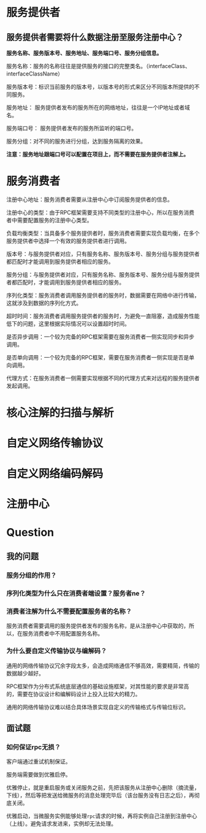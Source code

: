 # 服务提供者

## 服务提供者需要将什么数据注册至服务注册中心？

**服务名称、服务版本号、服务地址、服务端口号、服务分组信息。**

服务名称：服务的名称往往是提供服务的接口的完整类名。（interfaceClass、interfaceClassName）

服务版本号：标识当前服务的版本号，以版本号的形式来区分不同版本所提供的不同服务。

服务地址： 服务提供者发布的服务所在的网络地址，往往是一个IP地址或者域名。

服务端口号： 服务提供者发布的服务所监听的端口号。

服务分组：对不同的服务进行分组，达到服务隔离的效果。

**注意：服务地址跟端口号可以配置在项目上，而不需要在服务提供者注解上。**

# 服务消费者

注册中心地址：服务消费者需要从注册中心中订阅服务提供者的信息。

注册中心的类型：由于RPC框架需要支持不同类型的注册中心，所以在服务消费者中需要配置服务的注册中心类型。

负载均衡类型：当具备多个服务提供者时，服务消费者需要实现负载均衡，在多个服务提供者中选择一个有效的服务提供者进行调用。

版本号：与服务提供者对应，只有服务名称、服务版本号、服务分组与服务提供者都匹配时才能调用到服务提供者相应的服务。

服务分组：与服务提供者对应，只有服务名称、服务版本号、服务分组与服务提供者都匹配时，才能调用到服务提供者相应的服务。

序列化类型：服务消费者调用服务提供者的服务时，数据需要在网络中进行传输，这就涉及到数据的序列化方式。

超时时间：服务消费者调用服务提供者的服务时，为避免一直阻塞，造成服务性能低下的问题，这里根据实际情况可以设置超时时间。

是否异步调用：一个较为完备的RPC框架需要在服务消费者一侧实现同步和异步调用。

是否单向调用：一个较为完备的RPC框架，需要在服务消费者一侧实现是否是单向调用。

代理方式：在服务消费者一侧需要实现根据不同的代理方式来对远程的服务提供者发起调用。

# 核心注解的扫描与解析

# 自定义网络传输协议

# 自定义网络编码解码





# 注册中心















# Question

## 我的问题

### 服务分组的作用？

### 序列化类型为什么只在消费者端设置？服务者ne？

### 消费者注解为什么不需要配置服务者的名称？

服务消费者需要调用的服务提供者发布的服务名称，是从注册中心中获取的，所以，在服务消费者中不用配置服务名称。

### 为什么要自定义传输协议与编解码？

通用的网络传输协议冗余字段太多，会造成网络通信不够高效，需要精简，传输的数据越少越好。

RPC框架作为分布式系统底层通信的基础设施框架，对其性能的要求是非常高的，需要在协议设计和编解码设计上投入比较大的精力。

通用的网络传输协议难以结合具体场景实现自定义的传输格式与传输位标识。

## 面试题

### 如何保证rpc无损？

客户端通过重试机制保证。

服务端需要做到优雅启停。

优雅停止，就是重启服务或关闭服务之前，先把该服务从注册中心删除（摘流量，下线），然后等把发送给微服务的消息处理完毕后（该台服务没有日志之后），再彻底关闭。

优雅启动，当微服务实例能够处理`rpc`请求的时候，再将实例自己注册到注册中心（上线）。避免请求发进来，实例却无法处理。
